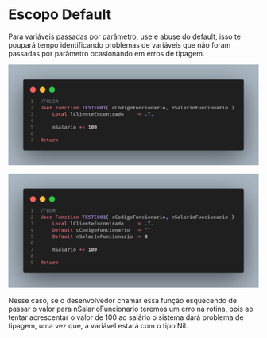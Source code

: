 # Escopo Default

Para variáveis passadas por parâmetro, use e abuse do default, isso te poupará tempo identificando problemas de variáveis que não foram passadas por parâmetro ocasionando em erros de tipagem.

![](assets/images/funcao_sem_default.png)

![](assets/images/funcao_com_default.png)

Nesse caso, se o desenvolvedor chamar essa função esquecendo de passar o valor para nSalarioFuncionario teremos um erro na rotina, pois ao tentar acrescentar o valor de 100 ao salário o sistema dará problema de tipagem, uma vez que, a variável estará com o tipo Nil.
